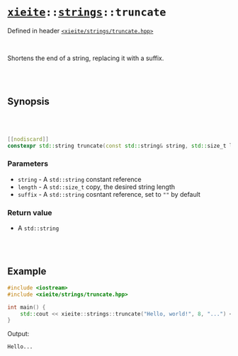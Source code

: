 # [`xieite`](../../README.md)`::`[`strings`](../../docs/strings.md)`::truncate`
Defined in header [`<xieite/strings/truncate.hpp>`](../../include/xieite/strings/truncate.hpp)

<br/>

Shortens the end of a string, replacing it with a suffix.

<br/><br/>

## Synopsis

<br/><br/>

```cpp
[[nodiscard]]
constexpr std::string truncate(const std::string& string, std::size_t length, const std::string& suffix = "") noexcept;
```
### Parameters
- `string` - A `std::string` constant reference
- `length` - A `std::size_t` copy, the desired string length
- `suffix` - A `std::string` cosntant reference, set to `""` by default
### Return value
- A `std::string`

<br/><br/>

## Example
```cpp
#include <iostream>
#include <xieite/strings/truncate.hpp>

int main() {
	std::cout << xieite::strings::truncate("Hello, world!", 8, "...") << '\n';
}
```
Output:
```
Hello...
```
